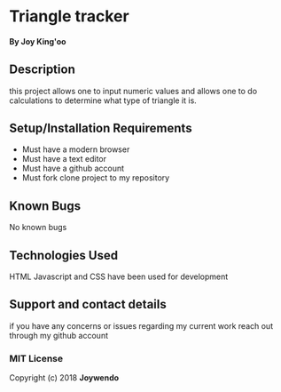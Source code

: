# Triangle tracker
#### By Joy King'oo
## Description
this project allows one to input numeric values and allows one to do calculations to determine what type of triangle it is.
## Setup/Installation Requirements
* Must have a modern browser
* Must have a text editor
* Must have a github account
* Must fork clone project to my repository
## Known Bugs
No known bugs
## Technologies Used
HTML Javascript and CSS have been used for development
## Support and contact details
if you have any concerns or issues regarding my current work reach out through my github account
### MIT License
Copyright (c) 2018 **Joywendo**
